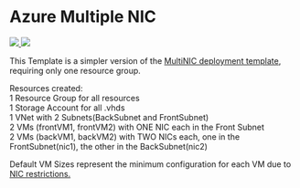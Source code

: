 # Azure Multiple NIC 


<a href="https://portal.azure.com/#create/Microsoft.Template/uri/https%3A%2F%2Fraw.githubusercontent.com%2Feldanielo%2FAzureMutltipleNic%2Fmaster%2FAzureMutltipleNic%2FTemplates%2Fazuredeploy.json" target="_blank">
    <img src="http://azuredeploy.net/deploybutton.png"/>
</a>
<a href="http://armviz.io/#/?load=https%3A%2F%2Fraw.githubusercontent.com%2Feldanielo%2FAzureMutltipleNic%2Fmaster%2FAzureMutltipleNic%2FTemplates%2Fazuredeploy.json" target="_blank">
    <img src="http://armviz.io/visualizebutton.png"/>
</a>
<p>
This Template is a simpler version of the <a href="https://azure.microsoft.com/en-us/documentation/articles/virtual-network-deploy-multinic-arm-template/">MultiNIC deployment template</a>, requiring only one resource group. 
</p>
Resources created: </br>
1 Resource Group for all resources </br>
1 Storage Account for all .vhds </br>
1 VNet with 2 Subnets(BackSubnet and FrontSubnet) </br>
2 VMs (frontVM1, frontVM2) with ONE NIC each in the Front Subnet</br>
2 VMs (backVM1, backVM2) with TWO NICs each, one in the FrontSubnet(nic1), the other in the BackSubnet(nic2)</br>

Default VM Sizes represent the minimum configuration for each VM due to <a href="https://azure.microsoft.com/en-us/documentation/articles/virtual-machines-size-specs/">NIC restrictions. </a>